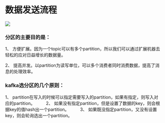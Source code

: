 # 数据发送流程

![](/uploads/upload_b94fc9429f1e34f629387f191b085862.png)

### 分区的主要目的是：

1、 方便扩展。因为一个topic可以有多个partition，所以我们可以通过扩展机器去轻松的应对日益增长的数据量。

2、 提高并发。以partition为读写单位，可以多个消费者同时消费数据，提高了消息的处理效率。

### kafka选分区的几个原则：

1、 partition在写入的时候可以指定需要写入的partition，如果有指定，则写入对应的partition。
　　
2、 如果没有指定partition，但是设置了数据的key，则会根据key的值hash出一个partition。
　　
3、 如果既没指定partition，又没有设置key，则会轮询选出一个partition。
